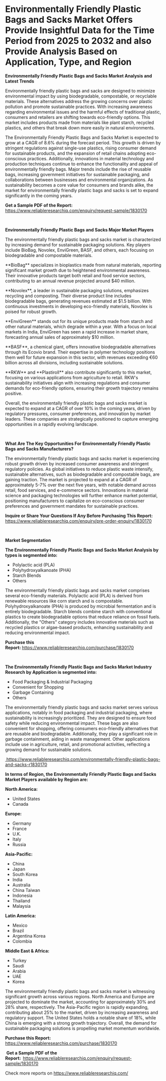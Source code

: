 <p><h1>Environmentally Friendly Plastic Bags and Sacks Market Offers Provide Insightful Data for the Time Period from 2025 to 2032 and also Provide Analysis Based on Application, Type, and Region</h1></p><p><strong>Environmentally Friendly Plastic Bags and Sacks Market Analysis and Latest Trends</strong></p>
<p><p>Environmentally friendly plastic bags and sacks are designed to minimize environmental impact by using biodegradable, compostable, or recyclable materials. These alternatives address the growing concerns over plastic pollution and promote sustainable practices. With increasing awareness regarding environmental issues and the harmful effects of traditional plastic, consumers and retailers are shifting towards eco-friendly options. This market includes products made from materials like plant starch, recycled plastics, and others that break down more easily in natural environments.</p><p>The Environmentally Friendly Plastic Bags and Sacks Market is expected to grow at a CAGR of 8.6% during the forecast period. This growth is driven by stringent regulations against single-use plastics, rising consumer demand for sustainable products, and the expansion of retail chains adopting eco-conscious practices. Additionally, innovations in material technology and production techniques continue to enhance the functionality and appeal of environmentally friendly bags. Major trends include the rise of reusable bags, increasing government initiatives for sustainable packaging, and collaborations between businesses and environmental organizations. As sustainability becomes a core value for consumers and brands alike, the market for environmentally friendly plastic bags and sacks is set to expand significantly in the coming years.</p></p>
<p><strong>Get a Sample PDF of the Report:&nbsp;</strong> <a href="https://www.reliableresearchiq.com/enquiry/request-sample/1830170?utm_campaign=2171&utm_medium=2&utm_source=Github&utm_content=ia&utm_term=03022025&utm_id=environmentally-friendly-plastic-bags-and-sacks">https://www.reliableresearchiq.com/enquiry/request-sample/1830170</a></p>
<p>&nbsp;</p>
<p><strong>Environmentally Friendly Plastic Bags and Sacks Major Market Players</strong></p>
<p><p>The environmentally friendly plastic bags and sacks market is characterized by increasing demand for sustainable packaging solutions. Key players include BioBag, Novolex, EnviGreen, BASF, and others, each focusing on biodegradable and compostable materials.</p><p>**BioBag** specializes in bioplastics made from natural materials, reporting significant market growth due to heightened environmental awareness. Their innovative products target both retail and food service sectors, contributing to an annual revenue projected around $40 million.</p><p>**Novolex**, a leader in sustainable packaging solutions, emphasizes recycling and composting. Their diverse product line includes biodegradable bags, generating revenues estimated at $1.5 billion. With continuous investments in developing eco-friendly materials, Novolex is poised for robust growth.</p><p>**EnviGreen** stands out for its unique products made from starch and other natural materials, which degrade within a year. With a focus on local markets in India, EnviGreen has seen a rapid increase in market share, forecasting annual sales of approximately $10 million.</p><p>**BASF**, a chemical giant, offers innovative biodegradable alternatives through its Ecovio brand. Their expertise in polymer technology positions them well for future expansion in this sector, with revenues exceeding €60 billion across all divisions, including sustainable solutions.</p><p>**RKW** and **Plastiroll** also contribute significantly to this market, focusing on various applications from agriculture to retail. RKW's sustainability initiatives align with increasing regulations and consumer demands for eco-friendly options, ensuring their growth trajectory remains positive.</p><p>Overall, the environmentally friendly plastic bags and sacks market is expected to expand at a CAGR of over 10% in the coming years, driven by regulatory pressures, consumer preferences, and innovation by market leaders. These companies are strategically positioned to capture emerging opportunities in a rapidly evolving landscape.</p></p>
<p>&nbsp;</p>
<p><strong>What Are The Key Opportunities For Environmentally Friendly Plastic Bags and Sacks Manufacturers?</strong></p>
<p><p>The environmentally friendly plastic bags and sacks market is experiencing robust growth driven by increased consumer awareness and stringent regulatory policies. As global initiatives to reduce plastic waste intensify, sustainable alternatives, such as biodegradable and compostable bags, are gaining traction. The market is projected to expand at a CAGR of approximately 5-7% over the next five years, with notable demand across retail, food services, and e-commerce sectors. Innovations in material science and packaging technologies will further enhance market potential, positioning manufacturers to capitalize on eco-conscious consumer preferences and government mandates for sustainable practices.</p></p>
<p><strong>Inquire or Share Your Questions If Any Before Purchasing This Report:</strong> <a href="https://www.reliableresearchiq.com/enquiry/pre-order-enquiry/1830170?utm_campaign=2171&utm_medium=2&utm_source=Github&utm_content=ia&utm_term=03022025&utm_id=environmentally-friendly-plastic-bags-and-sacks">https://www.reliableresearchiq.com/enquiry/pre-order-enquiry/1830170</a></p>
<p>&nbsp;</p>
<p><strong>Market Segmentation</strong></p>
<p><strong>The Environmentally Friendly Plastic Bags and Sacks Market Analysis by types is segmented into:</strong></p>
<p><ul><li>Polylactic acid (PLA)</li><li>Polyhydroxyalkanoate (PHA)</li><li>Starch Blends</li><li>Others</li></ul></p>
<p><p>The environmentally friendly plastic bags and sacks market comprises several eco-friendly materials. Polylactic acid (PLA) is derived from renewable resources like corn starch and is compostable. Polyhydroxyalkanoate (PHA) is produced by microbial fermentation and is entirely biodegradable. Starch blends combine starch with conventional plastics to create biodegradable options that reduce reliance on fossil fuels. Additionally, the "Others" category includes innovative materials such as recycled plastics or algae-based products, enhancing sustainability and reducing environmental impact.</p></p>
<p><strong>Purchase this Report:&nbsp;</strong><a href="https://www.reliableresearchiq.com/purchase/1830170?utm_campaign=2171&utm_medium=2&utm_source=Github&utm_content=ia&utm_term=03022025&utm_id=environmentally-friendly-plastic-bags-and-sacks">https://www.reliableresearchiq.com/purchase/1830170</a></p>
<p>&nbsp;</p>
<p><strong>The Environmentally Friendly Plastic Bags and Sacks Market Industry Research by Application is segmented into:</strong></p>
<p><ul><li>Food Packaging & Industrial Packaging</li><li>Convenient for Shopping</li><li>Garbage Containing</li><li>Others</li></ul></p>
<p><p>The environmentally friendly plastic bags and sacks market serves various applications, notably in food packaging and industrial packaging, where sustainability is increasingly prioritized. They are designed to ensure food safety while reducing environmental impact. These bags are also convenient for shopping, offering consumers eco-friendly alternatives that are reusable and biodegradable. Additionally, they play a significant role in garbage containment, aiding in waste management. Other applications include use in agriculture, retail, and promotional activities, reflecting a growing demand for sustainable solutions.</p></p>
<p><a href="https://www.reliableresearchiq.com/environmentally-friendly-plastic-bags-and-sacks-r1830170?utm_campaign=2171&utm_medium=2&utm_source=Github&utm_content=ia&utm_term=03022025&utm_id=environmentally-friendly-plastic-bags-and-sacks">&nbsp;https://www.reliableresearchiq.com/environmentally-friendly-plastic-bags-and-sacks-r1830170</a></p>
<p><strong>In terms of Region, the Environmentally Friendly Plastic Bags and Sacks Market Players available by Region are:</strong></p>
<p>
    <p> <strong> North America: </strong>
        <ul>
            <li>United States</li>
            <li>Canada</li>
        </ul>
        </p> 
    <p> <strong> Europe: </strong>
        <ul>
            <li>Germany</li>
            <li>France</li>
            <li>U.K.</li>
            <li>Italy</li>
            <li>Russia</li>
        </ul>
        </p> 
    <p> <strong> Asia-Pacific: </strong>
        <ul>
            <li>China</li>
            <li>Japan</li>
            <li>South Korea</li>
            <li>India</li>
            <li>Australia</li>
            <li>China Taiwan</li>
            <li>Indonesia</li>
            <li>Thailand</li>
            <li>Malaysia</li>
        </ul>
        </p> 
    <p> <strong> Latin America: </strong>
        <ul>
            <li>Mexico</li>
            <li>Brazil</li>
            <li>Argentina Korea</li>
            <li>Colombia</li>
        </ul>
        </p> 
    <p> <strong> Middle East & Africa: </strong>
        <ul>
            <li>Turkey</li>
            <li>Saudi</li>
            <li>Arabia</li>
            <li>UAE</li>
            <li>Korea</li>
        </ul>
    </p>
    </p>
<p><p>The environmentally friendly plastic bags and sacks market is witnessing significant growth across various regions. North America and Europe are projected to dominate the market, accounting for approximately 30% and 28% share, respectively. The Asia-Pacific region is rapidly expanding, contributing about 25% to the market, driven by increasing awareness and regulatory support. The United States holds a notable share of 18%, while China is emerging with a strong growth trajectory. Overall, the demand for sustainable packaging solutions is propelling market momentum worldwide.</p></p>
<p><strong>Purchase this Report: </strong><a href="https://www.reliableresearchiq.com/purchase/1830170?utm_campaign=2171&utm_medium=2&utm_source=Github&utm_content=ia&utm_term=03022025&utm_id=environmentally-friendly-plastic-bags-and-sacks">https://www.reliableresearchiq.com/purchase/1830170</a></p>
<p>&nbsp;<strong>Get a Sample PDF of the Report:&nbsp;&nbsp;</strong><a href="https://www.reliableresearchiq.com/enquiry/request-sample/1830170?utm_campaign=2171&utm_medium=2&utm_source=Github&utm_content=ia&utm_term=03022025&utm_id=environmentally-friendly-plastic-bags-and-sacks">https://www.reliableresearchiq.com/enquiry/request-sample/1830170</a></p>
<p><strong></strong></p>
<p>Check more reports on <a href="https://www.reliableresearchiq.com/?utm_campaign=2171&utm_medium=2&utm_source=Github&utm_content=ia&utm_term=03022025&utm_id=environmentally-friendly-plastic-bags-and-sacks">https://www.reliableresearchiq.com/</a></p>
